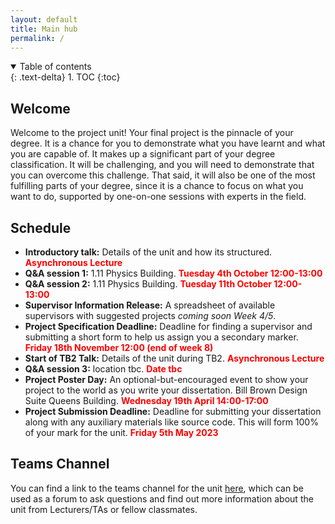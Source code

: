 ```yaml
---
layout: default
title: Main hub
permalink: /
---
```


<details open markdown="block">
<summary>
Table of contents
</summary>
{: .text-delta}
1. TOC
{:toc}
</details>

## Welcome

Welcome to the project unit! Your final project is the pinnacle of your degree.
It is a chance for you to demonstrate what you have learnt and what you are
capable of. It makes up a significant part of your degree classification. It
will be challenging, and you will need to demonstrate that you can overcome
this challenge. That said, it will also be one of the most fulfilling parts of
your degree, since it is a chance to focus on what you want to do, supported by
one-on-one sessions with experts in the field.

## Schedule

* **Introductory talk:** Details of the unit and how its structured. <span style="color:red">**Asynchronous Lecture** </span>
* **Q&A session 1:** 1.11 Physics Building. <span style="color:red">**Tuesday 4th October 12:00-13:00** </span>
* **Q&A session 2:** 1.11 Physics Building. <span style="color:red">**Tuesday 11th October 12:00-13:00** </span>
* **Supervisor Information Release:** A spreadsheet of available supervisors with suggested projects *coming soon Week 4/5*.
* **Project Specification Deadline:** Deadline for finding a supervisor and submitting a short form to help us assign you a secondary marker. <span style="color:red">**Friday 18th November 12:00 (end of week 8)** </span>
* **Start of TB2 Talk:** Details of the unit during TB2. <span style="color:red">**Asynchronous Lecture** </span>
* **Q&A session 3:** location tbc. <span style="color:red">**Date tbc** </span>
* **Project Poster Day:** An optional-but-encouraged event to show your project to the world as you write your dissertation. Bill Brown Design Suite Queens Building. <span style="color:red">**Wednesday 19th April 14:00-17:00** </span>
* **Project Submission Deadline:** Deadline for submitting your dissertation along with any auxiliary materials like source code. This will form 100% of your mark for the unit. <span style="color:red">**Friday 5th May 2023** </span>


## Teams Channel

You can find a link to the teams channel for the unit
[here](https://teams.microsoft.com/l/team/19%3aSst-jrlaXQ1z1D17zowx-nSBNGlf87ZrtTPLpl2mHEo1%40thread.tacv2/conversations?groupId=ac697083-81ce-41c7-b24d-208e0b33095b&tenantId=b2e47f30-cd7d-4a4e-a5da-b18cf1a4151b),
which can be used as a forum to ask questions and find out more information
about the unit from Lecturers/TAs or fellow classmates.
